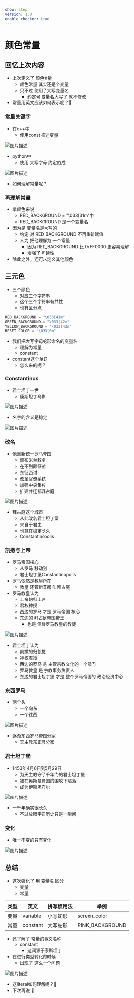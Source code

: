 ```yaml
---
show: step
version: 1.0
enable_checker: true
---
```


# 颜色常量

## 回忆上次内容

- 上次定义了 颜色`常`量
	- 颜色常量 其实还是个变量
	- 只不过 使用了大写变量名
		- 约定号 变量名大写了 就不修改
- 常量用英文应该如何表示呢？🤔

### 常量关键字

- 在c++中
	- 使用const 描述变量

![图片描述](https://doc.shiyanlou.com/courses/uid1190679-20230821-1692625475545)

- python中
	- 使用 大写字母 约定俗成

![图片描述](https://doc.shiyanlou.com/courses/uid1190679-20230821-1692625525439)

- 如何理解常量呢？

### 再理解常量

- 拿颜色来说
  - RED_BACKGROUND = "\033[31m"中
  - RED_BACKGROUND 是一个变量名
- 因为是 变量名是大写的
	- 约定 对 RED_BACKGROUND 不再重新赋值
    - 人为 把他理解为 一个常量
		- 因为 RED_BACKGROUND 比 0xFF0000 更容易理解 
		- 增强了 可读性
- 除此之外，还可以定义其他颜色

## 三元色

- 三个颜色
	- 对应三个字符串
	- 这个三个字符串有共性
	- 也有区分点

```python
RED_BACKGROUND = "\033[41m"
GREEN_BACKGROUND = "\033[42m"
YELLOW_BACKGROUND = "\033[43m"
RESET_COLOR = "\033[0m"
```

- 我们把大写字母蛇形命名的变量名
	- 理解为常量
	- constant
- constant这个单词 
	- 怎么来的呢？

### Constantinus

- 君士坦丁一世
	- 康斯坦丁乌斯

![图片描述](https://doc.shiyanlou.com/courses/uid1190679-20221225-1671971106539)

- 名字的含义是稳定

![图片描述](https://doc.shiyanlou.com/courses/uid1190679-20230821-1692626011947)

### 改名

- 他重新统一罗马帝国
	- 颁布米兰敕令
	- 在不列颠征战
	- 东征西讨
	- 改革官僚系统
	- 加强中央集权
	- 扩建并迁都拜占庭

![图片描述](https://doc.shiyanlou.com/courses/uid1190679-20230731-1690809940691)

- 拜占庭这个城市 
	- 从此改名君士坦丁堡
	- 来自于君主
	- 也意在稳定长久
	- Constantinopolis

### 凯撒与上帝

- 罗马帝国核心
	- 从罗马 移动到
	- 君士坦丁堡Constantinopolis
- 罗马依然是教皇所在
	- 教皇 还管新首都 叫拜占庭
- 罗马教皇认为
	- 上帝的归上帝
	- 君权神授
	- 西边的罗马 才是 罗马帝国 核心
	- 东边的 拜占庭帝国帝王
		- 也是 信仰罗马教皇的教徒

![图片描述](https://doc.shiyanlou.com/courses/uid1190679-20230731-1690810022557)

- 君士坦丁认为
	- 凯撒的归凯撒
	- 神权君授
	- 西边的罗马 是 主管宗教文化的一个部门
	- 罗马教皇 是 宗教事务负责人
	- 东边的君士坦丁堡 才是 整个罗马帝国的 政治经济中心

### 东西罗马

- 两个头 
	- 一个向东
	- 一个往西

![图片描述](https://doc.shiyanlou.com/courses/uid1190679-20230731-1690810050191)

- 逐渐东西罗马帝国分家
	- 天主教东正教分家

### 君士坦丁堡

- 1453年4月6日到5月29日
	- 为天主教守了千年门的君士坦丁堡
	- 被在奥斯曼帝国的围攻下陷落
	- 成为伊斯坦布尔

![图片描述](https://doc.shiyanlou.com/courses/uid1190679-20221225-1671971135053)

- 一千年确实很长久
	- 不过放眼宇宙历史只是一瞬间

### 变化

- 唯一不变的只有变化

![图片描述](https://doc.shiyanlou.com/courses/uid1190679-20230821-1692592085593)

## 总结

- 这次强化了 用 变量名 区分
	- 变量
	- 常量

| 类型 | 英文 | 拼写惯用法 | 举例 |
|---|---|---|---|
|变量|variable|小写蛇形| screen_color |
|常量| constant|大写蛇形| PINK_BACKGROUND | 

- 还了解了 常量的英文名称
	- constant
		- 这词源于康斯坦丁
- 在进行类型转化的时候
	- 出现了 这么一个问题

![图片描述](https://doc.shiyanlou.com/courses/uid1190679-20230801-1690864086720)

- 这literal如何理解呢？🤔
- 下次再说 👋


